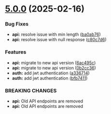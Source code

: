 # [5.0.0](https://github.com/xle29111/twilio-chat/compare/v4.2.2...v5.0.0) (2025-02-16)


### Bug Fixes

* **api:** resolve issue with min length ([ba0ab76](https://github.com/xle29111/twilio-chat/commit/ba0ab766525fcb324e39eac8d4136642a980ad5b))
* **api:** resolve issue with null response ([c80c7d6](https://github.com/xle29111/twilio-chat/commit/c80c7d657f22cd0658dbaedbc60bd6b318fea410))


### Features

* **api:** migrate to new api version ([6ac495c](https://github.com/xle29111/twilio-chat/commit/6ac495c26cf5457acfcabed0e723fa9810d2cb81))
* **api:** migrate to new api version ([0b2cc36](https://github.com/xle29111/twilio-chat/commit/0b2cc3641b38a3a313367c6b62c24982e97aed67))
* **auth:** add jwt authentication ([a336714](https://github.com/xle29111/twilio-chat/commit/a3367144bfa835d7d24f1a70e6ddcf1212f64a3d))
* **auth:** add jwt authentication ([bfb7411](https://github.com/xle29111/twilio-chat/commit/bfb7411b28bbb302df7c14d442f9004efcf902dd))


### BREAKING CHANGES

* **api:** Old API endpoints are removed
* **api:** Old API endpoints are removed
